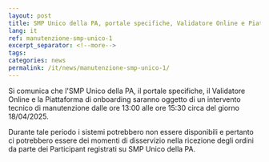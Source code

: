 ```yaml
---
layout: post
title: SMP Unico della PA, portale specifiche, Validatore Online e Piattaforma di onboarding - avviso di manutenzione tecnica 18/04/2025 dalle ore 13:00 alle ore 15:30
lang: it
ref: manutenzione-smp-unico-1
excerpt_separator: <!--more-->
tags:
categories: news
permalink: /it/news/manutenzione-smp-unico-1/
---
```

Si comunica che l'SMP Unico della PA, il portale specifiche, il Validatore Online e la Piattaforma di onboarding saranno oggetto di un intervento tecnico di manutenzione dalle ore 13:00 alle ore 15:30 circa del giorno 18/04/2025.

Durante tale periodo i sistemi potrebbero non essere disponibili e pertanto ci potrebbero essere dei momenti di disservizio nella ricezione degli ordini da parte dei Participant registrati su SMP Unico della PA.
